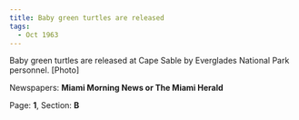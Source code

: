 ```yaml
---  
title: Baby green turtles are released  
tags:  
  - Oct 1963  
---  
```

  
Baby green turtles are released at Cape Sable by Everglades National Park personnel. [Photo]  
  
Newspapers: **Miami Morning News or The Miami Herald**  
  
Page: **1**, Section: **B** 
